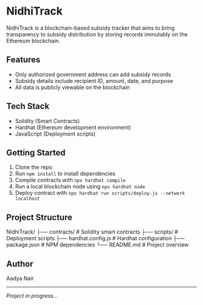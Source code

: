 # NidhiTrack

NidhiTrack is a blockchain-based subsidy tracker that aims to bring transparency to subsidy distribution by storing records immutably on the Ethereum blockchain.

## Features

- Only authorized government address can add subsidy records
- Subsidy details include recipient ID, amount, date, and purpose
- All data is publicly viewable on the blockchain

## Tech Stack

- Solidity (Smart Contracts)
- Hardhat (Ethereum development environment)
- JavaScript (Deployment scripts)

## Getting Started

1. Clone the repo  
2. Run `npm install` to install dependencies  
3. Compile contracts with `npx hardhat compile`  
4. Run a local blockchain node using `npx hardhat node`  
5. Deploy contract with `npx hardhat run scripts/deploy.js --network localhost`

## Project Structure

NidhiTrack/
├── contracts/ # Solidity smart contracts
├── scripts/ # Deployment scripts
├── hardhat.config.js # Hardhat configuration
├── package.json # NPM dependencies
└── README.md # Project overview


## Author

Aadya Nair

---

*Project in progress...*
